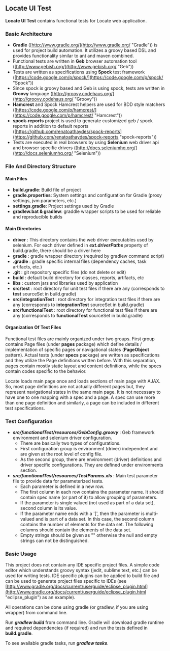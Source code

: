## Locate UI Test ##

**Locate UI Test** contains functional tests for Locate web application.

### Basic Architecture ###
- **Gradle** ([http://www.gradle.org/](http://www.gradle.org/ "Gradle")) is used for project build automation. It utilizes a groovy based DSL and provides functionality similar to ant and maven combined.
- Functional tests are written in **Geb** browser automation tool ([http://www.gebish.org/](http://www.gebish.org/ "Geb")) 
- Tests are written as specifications using **Spock** test framework ([https://code.google.com/p/spock/](https://code.google.com/p/spock/ "Spock")) 
- Since spock is groovy based and Geb is using spock, tests are written in **Groovy** language ([http://groovy.codehaus.org/](http://groovy.codehaus.org/ "Groovy")) 
- **Hamcrest** and Spock Hamcrest helpers are used for BDD style matchers ([https://code.google.com/p/hamcrest/](https://code.google.com/p/hamcrest/ "Hamcrest")) 
- **spock-reports** project is used to generate customized geb / spock reports in addition to default reports ([https://github.com/renatoathaydes/spock-reports](https://github.com/renatoathaydes/spock-reports "spock-reports"))
- Tests are executed in real browsers by using **Selenium** web driver api and browser specific drivers ([http://docs.seleniumhq.org/](http://docs.seleniumhq.org/ "Selenium"))

### File And Directory Structure ###

#### Main Files ####
- **build.gradle**: Build file of project
- **gradle.properties**: System settings and configuration for Gradle (proxy settings, jvm parameters, etc.)
- **settings.gradle**: Project settings used by Gradle
- **gradlew.bat & gradlew**: graddle wrapper scripts to be used for reliable and reproducible builds

#### Main Directories ####
- **driver** : This directory contains the web driver executables used by selenium. For each driver defined in ***ext.driverPaths*** property of build.gradle, there should be a driver here
- **gradle** : gradle wrapper directory (required by gradlew command script)
- **.gradle** : gradle specific internal files (dependency caches, task artifacts, etc.)
- **.git** : git repository specific files (do not delete or edit)
- **build** : default build directory for classes, reports, artifacts, etc
- **libs** : custom jars and libraries used by application
- **src/test** : root directory for unit test files if there are any (corresponds to **test** sourceSet in build.gradle)
- **src/integrationTest** : root directory for integration test files if there are any (corresponds to **integrationTest** sourceSet in build.gradle)
- **src/functionalTest** : root directory for functional test files if there are any (corresponds to **functionalTest** sourceSet in build.gradle)

#### Organization Of Test Files ####
Functional test files are mainly organized under two groups. First group contains Page files (under **pages** package) which define details / implementation of specific pages or navigational states (**PageObject** pattern). Actual tests (under **specs** package) are written as specifications and they utilize the Page definitions written before. With this separation, pages contain mostly static layout and content definitions, while the specs contain codes specific to the behavior.

Locate loads main page once and loads sections of main page with AJAX. So, most page definitions are not actually different pages but, they represent navigational states in the same main page. It is not necessary to have one to one mapping with a spec and a page. A spec can use more than one page definition and similarly, a page can be included in different test specifications.

### Test Configuration ###
- ***src/functionalTest/resources/GebConfig.groovy*** : Geb framework environment and selenium driver configuration. 
	- There are basically two types of configurations. 
	- First configuration group is environment (driver) independent and are given at the root level of config file. 
	- As the second group, there are environment (driver) definitions and driver specific configurations. They are defined under environments section.
- ***src/functionalTest/resources/TestParams.xls*** : Main test parameter file to provide data for parameterized tests. 
	- Each parameter is defined in a new row. 
	- The first column in each row contains the parameter name. It should contain spec name (or part of it) to allow grouping of parameters.
	- If the parameter is single valued (not used as part of a data set), second column is its value. 
	- If the parameter name ends with a '[', then the parameter is multi-valued and is part of a data set. In this case, the second column contains the number of elements for the data set. The following columns should contain the elements of the data set. 
	- Empty strings should be given as "" otherwise the null and empty strings can not be distinguished.  

### Basic Usage ###
This project does not contain any IDE specific project files.
A simple code editor which understands groovy syntax (jedit, sublime text, etc.) can be used for writing tests. IDE specific plugins can be applied to build file and can be used to generate project files specific to IDEs (see [http://www.gradle.org/docs/current/userguide/eclipse_plugin.html](http://www.gradle.org/docs/current/userguide/eclipse_plugin.html "eclipse_plugin") as an example).

All operations can be done using gradle (or gradlew, if you are using wrapper) from command line.

Run ***gradlew build*** from command line. Gradle will download gradle runtime and required dependencies (if required) and run the tests defined in **build.gradle**. 

To see available gradle tasks, run ***gradlew tasks***.

